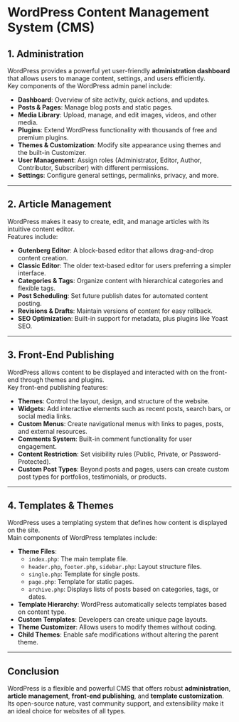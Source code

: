 # WordPress Content Management System (CMS)

## 1. Administration
WordPress provides a powerful yet user-friendly **administration dashboard** that allows users to manage content, settings, and users efficiently.  
Key components of the WordPress admin panel include:

- **Dashboard**: Overview of site activity, quick actions, and updates.
- **Posts & Pages**: Manage blog posts and static pages.
- **Media Library**: Upload, manage, and edit images, videos, and other media.
- **Plugins**: Extend WordPress functionality with thousands of free and premium plugins.
- **Themes & Customization**: Modify site appearance using themes and the built-in Customizer.
- **User Management**: Assign roles (Administrator, Editor, Author, Contributor, Subscriber) with different permissions.
- **Settings**: Configure general settings, permalinks, privacy, and more.

---

## 2. Article Management
WordPress makes it easy to create, edit, and manage articles with its intuitive content editor.  
Features include:

- **Gutenberg Editor**: A block-based editor that allows drag-and-drop content creation.
- **Classic Editor**: The older text-based editor for users preferring a simpler interface.
- **Categories & Tags**: Organize content with hierarchical categories and flexible tags.
- **Post Scheduling**: Set future publish dates for automated content posting.
- **Revisions & Drafts**: Maintain versions of content for easy rollback.
- **SEO Optimization**: Built-in support for metadata, plus plugins like Yoast SEO.

---

## 3. Front-End Publishing
WordPress allows content to be displayed and interacted with on the front-end through themes and plugins.  
Key front-end publishing features:

- **Themes**: Control the layout, design, and structure of the website.
- **Widgets**: Add interactive elements such as recent posts, search bars, or social media links.
- **Custom Menus**: Create navigational menus with links to pages, posts, and external resources.
- **Comments System**: Built-in comment functionality for user engagement.
- **Content Restriction**: Set visibility rules (Public, Private, or Password-Protected).
- **Custom Post Types**: Beyond posts and pages, users can create custom post types for portfolios, testimonials, or products.

---

## 4. Templates & Themes
WordPress uses a templating system that defines how content is displayed on the site.  
Main components of WordPress templates include:

- **Theme Files**: 
  - `index.php`: The main template file.
  - `header.php`, `footer.php`, `sidebar.php`: Layout structure files.
  - `single.php`: Template for single posts.
  - `page.php`: Template for static pages.
  - `archive.php`: Displays lists of posts based on categories, tags, or dates.
- **Template Hierarchy**: WordPress automatically selects templates based on content type.
- **Custom Templates**: Developers can create unique page layouts.
- **Theme Customizer**: Allows users to modify themes without coding.
- **Child Themes**: Enable safe modifications without altering the parent theme.

---

## Conclusion
WordPress is a flexible and powerful CMS that offers robust **administration**, **article management**, **front-end publishing**, and **template customization**. Its open-source nature, vast community support, and extensibility make it an ideal choice for websites of all types.
